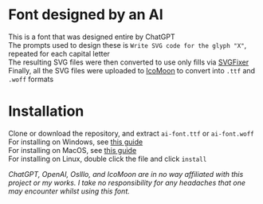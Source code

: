 # Font designed by an AI
This is a font that was designed entire by ChatGPT \
The prompts used to design these is `Write SVG code for the glyph "X"`, repeated for each capital letter \
The resulting SVG files were then converted to use only fills via [SVGFixer](https://github.com/oslllo/svg-fixer) \
Finally, all the SVG files were uploaded to [IcoMoon](https://icomoon.io/) to convert into `.ttf` and `.woff` formats

# Installation
Clone or download the repository, and extract `ai-font.ttf` or `ai-font.woff` \
For installing on Windows, see [this guide](https://support.microsoft.com/en-us/office/add-a-font-b7c5f17c-4426-4b53-967f-455339c564c1) \
For installing on MacOS, see [this guide](https://support.apple.com/en-us/HT201749) \
For installing on Linux, double click the file and click `install`

*ChatGPT, OpenAI, Oslllo, and IcoMoon are in no way affiliated with this project or my works. I take no responsibility for any headaches that one may encounter whilst using this font.*
